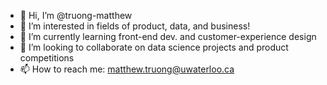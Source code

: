 - 👋 Hi, I’m @truong-matthew
- 👀 I’m interested in fields of product, data, and business!
- 🌱 I’m currently learning front-end dev. and customer-experience design
- 💞️ I’m looking to collaborate on data science projects and product competitions
- 📫 How to reach me: matthew.truong@uwaterloo.ca

<!---
truong-matthew/truong-matthew is a ✨ special ✨ repository because its `README.md` (this file) appears on your GitHub profile.
You can click the Preview link to take a look at your changes.
--->
